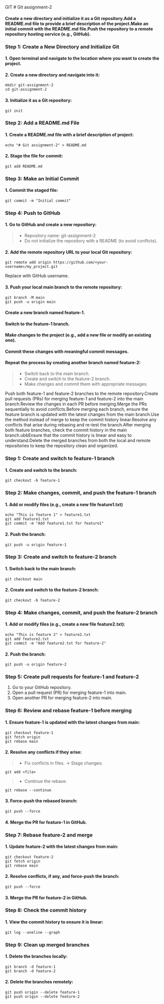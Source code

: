 GIT # Git assignment-2

#### Create a new directory and initialize it as a Git repository.Add a README.md file to provide a brief description of the project.Make an initial commit with the README.md file.Push the repository to a remote repository hosting service (e.g., GitHub).

### Step 1: Create a New Directory and Initialize Git

#### 1. Open terminal and navigate to the location where you want to create the project.

#### 2. Create a new directory and navigate into it:

    mkdir git-assignment-2
    cd git-assignment-2

#### 3. Initialize it as a Git repository:

    git init

### Step 2: Add a README.md File

#### 1. Create a README.md file with a brief description of project:

    echo "# Git assignment-2" > README.md

#### 2. Stage the file for commit:

    git add README.md

### Step 3: Make an Initial Commit

#### 1. Commit the staged file:

    git commit -m "Initial commit"

### Step 4: Push to GitHub

#### 1. Go to GitHub and create a new repository:

 >- Repository name: git-assignment-2
 >- Do not initialize the repository with a README (to avoid conflicts).

#### 2. Add the remote repository URL to your local Git repository:

    git remote add origin https://github.com/<your-username>/my_project.git

Replace <your-username> with GitHub username.

#### 3. Push your local main branch to the remote repository:

    git branch -M main
    git push -u origin main


#### Create a new branch named feature-1.
#### Switch to the feature-1 branch.
#### Make changes to the project (e.g., add a new file or modify an existing one).
#### Commit these changes with meaningful commit messages.
#### Repeat the process by creating another branch named feature-2:
>- Switch back to the main branch.
>- Create and switch to the feature-2 branch.
>- Make changes and commit them with appropriate messages.

Push both feature-1 and feature-2 branches to the remote repository.Create pull requests (PRs) for merging feature-1 and feature-2 into the main branch.Review the changes in each PR before merging.Merge the PRs sequentially to avoid conflicts.Before merging each branch, ensure the feature branch is updated with the latest changes from the main branch.Use the method instead of merge to keep the commit history linear.Resolve any conflicts that arise during rebasing and re-test the branch.After merging both feature branches, check the commit history in the main branch.ubbEnsure that the commit history is linear and easy to understand.Delete the merged branches from both the local and remote repositories to keep the repository clean and organized.

### Step 1: Create and switch to feature-1 branch

#### 1. Create and switch to the branch:
    
    git checkout -b feature-1

### Step 2: Make changes, commit, and push the feature-1 branch

#### 1. Add or modify files (e.g., create a new file feature1.txt)

    echo "This is feature 1" > feature1.txt
    git add feature1.txt
    git commit -m "Add feature1.txt for feature1"

#### 2. Push the branch:

    git push -u origin feature-1


### Step 3: Create and switch to feature-2 branch


#### 1. Switch back to the main branch:

    git checkout main

#### 2. Create and switch to the feature-2 branch:

    git checkout -b feature-2

### Step 4: Make changes, commit, and push the feature-2 branch


#### 1. Add or modify files (e.g., create a new file feature2.txt):

    echo "This is feature 2" > feature2.txt
    git add feature2.txt
    git commit -m "Add feature2.txt for feature-2"

#### 2. Push the branch:

    git push -u origin feature-2

### Step 5: Create pull requests for feature-1 and feature-2

1. Go to your GitHub repository.
2. Open a pull request (PR) for merging feature-1 into main.
3. Open another PR for merging feature-2 into main.

### Step 6: Review and rebase feature-1 before merging

#### 1. Ensure feature-1 is updated with the latest changes from main:

    git checkout feature-1
    git fetch origin
    git rebase main

#### 2. Resolve any conflicts if they arise:

>- Fix conflicts in files.
-> Stage changes:

    git add <file>

>- Continue the rebase:

    git rebase --continue

#### 3. Force-push the rebased branch:

    git push --force

#### 4. Merge the PR for feature-1 in GitHub.

### Step 7: Rebase feature-2 and merge

#### 1. Update feature-2 with the latest changes from main:

    git checkout feature-2
    git fetch origin
    git rebase main

#### 2. Resolve conflicts, if any, and force-push the branch:

    git push --force

#### 3. Merge the PR for feature-2 in GitHub.


### Step 8: Check the commit history

#### 1. View the commit history to ensure it is linear:

    git log --oneline --graph

### Step 9: Clean up merged branches

#### 1. Delete the branches locally:

    git branch -d feature-1
    git branch -d feature-2

#### 2. Delete the branches remotely:

    git push origin --delete feature-1
    git push origin --delete feature-2


















